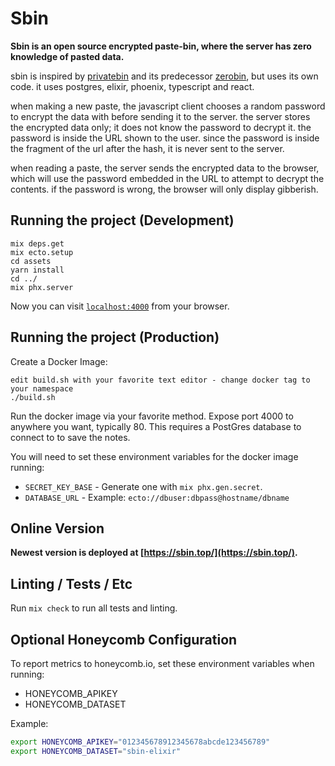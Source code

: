 # Sbin

**Sbin is an open source encrypted paste-bin, where the server has zero
knowledge of pasted data.**

sbin is inspired by [privatebin](https://privatebin.info/) and its predecessor
[zerobin](https://sebsauvage.net/wiki/doku.php?id=php:zerobin), but uses its
own code. it uses postgres, elixir, phoenix, typescript and react.

when making a new paste, the javascript client chooses a random
password to encrypt the data with before sending it to the server. the
server stores the encrypted data only; it does not know the password
to decrypt it. the password is inside the URL shown to the user. since
the password is inside the fragment of the url after the hash, it is
never sent to the server.

when reading a paste, the server sends the encrypted data to the
browser, which will use the password embedded in the URL to attempt to
decrypt the contents. if the password is wrong, the browser will only
display gibberish.

## Running the project (Development)

```
mix deps.get
mix ecto.setup
cd assets
yarn install
cd ../
mix phx.server
```

Now you can visit [`localhost:4000`](http://localhost:4000) from your browser.

## Running the project (Production)

Create a Docker Image:

```
edit build.sh with your favorite text editor - change docker tag to your namespace
./build.sh
```

Run the docker image via your favorite method. Expose port 4000 to anywhere
you want, typically 80. This requires a PostGres database to connect to to
save the notes.

You will need to set these environment variables for the docker image running:

- `SECRET_KEY_BASE` - Generate one with `mix phx.gen.secret`.
- `DATABASE_URL` - Example: `ecto://dbuser:dbpass@hostname/dbname`

## Online Version

**Newest version is deployed at [https://sbin.top/](https://sbin.top/).**

## Linting / Tests / Etc

Run `mix check` to run all tests and linting.

## Optional Honeycomb Configuration

To report metrics to honeycomb.io, set these environment variables when running:

- HONEYCOMB_APIKEY
- HONEYCOMB_DATASET

Example:

```bash
export HONEYCOMB_APIKEY="012345678912345678abcde123456789"
export HONEYCOMB_DATASET="sbin-elixir"
```
